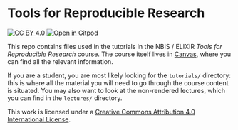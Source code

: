 # Tools for Reproducible Research

[![CC BY 4.0][cc-by-shield]][cc-by] [![Open in Gitpod](https://img.shields.io/badge/Gitpod-ready--to--code-FFB45B?logo=gitpod)][gitpod]

This repo contains files used in the tutorials in the NBIS / ELIXIR *Tools for
Reproducible Research* course. The course itself lives in [Canvas](https://uppsala.instructure.com/courses),
where you can find all the relevant information.

If you are a student, you are most likely looking for the `tutorials/`
directory: this is where all the material you will need to go through the
course content is situated. You may also want to look at the non-rendered
lectures, which you can find in the `lectures/` directory.

This work is licensed under a [Creative Commons Attribution 4.0 International License][cc-by].

[cc-by]: http://creativecommons.org/licenses/by/4.0/
[cc-by-shield]: https://img.shields.io/badge/License-CC%20BY%204.0-lightgrey.svg
[gitpod]: https://gitpod.io/#https://github.com/NBISweden/workshop-reproducible-research
